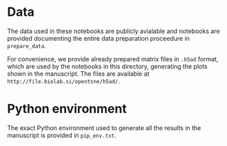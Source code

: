 # Data

The data used in these notebooks are publicly avialable and notebooks are provided documenting the entire data preparation proceedure in `prepare_data`.

For convenience, we provide already prepared matrix files in `.h5ad` format, which are used by the notebooks in this directory, generating the plots shown in the manuscript.
The files are available at `http://file.biolab.si/opentsne/h5ad/`.

# Python environment

The exact Python environment used to generate all the results in the manuscript is provided in `pip_env.txt`.
